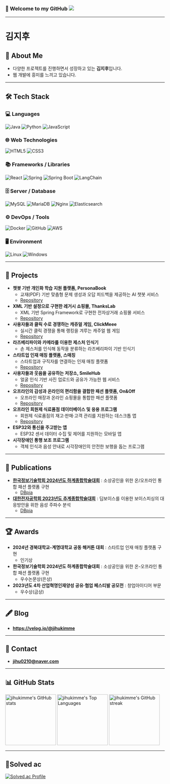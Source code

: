 ### 👋 Welcome to my GitHub ![](https://komarev.com/ghpvc/?username=jihukimme&label=Profile%20views&color=af4bf1&style=flat) 

---

# 김지후 

## 📌 About Me

- 다양한 프로젝트를 진행하면서 성장하고 있는 **김지후**입니다.
- 웹 개발에 흥미를 느끼고 있습니다.

---

## 🛠 Tech Stack

### 💻 Languages
![Java](https://img.shields.io/badge/java-007396?style=for-the-badge&logo=java&logoColor=white) 
![Python](https://img.shields.io/badge/python-3776AB?style=for-the-badge&logo=python&logoColor=white)
![JavaScript](https://img.shields.io/badge/javascript-F7DF1E?style=for-the-badge&logo=javascript&logoColor=black)

### 🌐 Web Technologies
![HTML5](https://img.shields.io/badge/html5-E34F26?style=for-the-badge&logo=html5&logoColor=white)
![CSS3](https://img.shields.io/badge/css-1572B6?style=for-the-badge&logo=css3&logoColor=white)

### 📚 Frameworks / Libraries
![React](https://img.shields.io/badge/react-61DAFB?style=for-the-badge&logo=react&logoColor=black)
![Spring](https://img.shields.io/badge/spring-6DB33F?style=for-the-badge&logo=spring&logoColor=white)
![Spring Boot](https://img.shields.io/badge/springboot-6DB33F?style=for-the-badge&logo=springboot&logoColor=white)
![LangChain](https://img.shields.io/badge/langchain-1A1A1A?style=for-the-badge&logo=chainlink&logoColor=white)

### 🗄 Server / Database
![MySQL](https://img.shields.io/badge/mysql-4479A1?style=for-the-badge&logo=mysql&logoColor=white)
![MariaDB](https://img.shields.io/badge/mariadb-003545?style=for-the-badge&logo=mariadb&logoColor=white)
![Nginx](https://img.shields.io/badge/nginx-009639?style=for-the-badge&logo=nginx&logoColor=white)
![Elasticsearch](https://img.shields.io/badge/elasticsearch-005571?style=for-the-badge&logo=elasticsearch&logoColor=white)

### ⚙ DevOps / Tools
![Docker](https://img.shields.io/badge/docker-2496ED?style=for-the-badge&logo=docker&logoColor=white)
![GitHub](https://img.shields.io/badge/github-181717?style=for-the-badge&logo=github&logoColor=white)
![AWS](https://img.shields.io/badge/aws-232F3E?style=for-the-badge&logo=amazonaws&logoColor=white)

### 🖥 Environment
![Linux](https://img.shields.io/badge/linux-FCC624?style=for-the-badge&logo=linux&logoColor=black)
![Windows](https://img.shields.io/badge/windows-0078D6?style=for-the-badge&logo=windows&logoColor=white)

---

## 💼 Projects

- **챗봇 기반 개인화 학습 지원 플랫폼, PersonaBook**  
  - 교재(PDF) 기반 맞춤형 문제 생성과 오답 피드백을 제공하는 AI 챗봇 서비스  
  - [Repository](https://github.com/PersonaBook)
- **XML 기반 설정으로 구현한 레거시 쇼핑몰, ThanksLab**  
  - XML 기반 Spring Framework로 구현한 전자상거래 쇼핑몰 서비스  
  - [Repository](https://github.com/THANKSRAP)
- **사용자들과 클릭 수로 경쟁하는 캐쥬얼 게임, ClickMeee**  
  - 실시간 클릭 경쟁을 통해 랭킹을 겨루는 캐주얼 웹 게임  
  - [Repository](https://github.com/ClickMeee)
- **라즈베리파이와 카메라를 이용한 제스처 인식기**  
  - 손 제스처를 인식해 동작을 분류하는 라즈베리파이 기반 인식기
- **스타트업 인재 매칭 플랫폼, 스매칭**  
  - 스타트업과 구직자를 연결하는 인재 매칭 플랫폼  
  - [Repository](https://github.com/WARA-United/Venture-Startup-Hackathon)
- **사용자들과 웃음을 공유하는 저장소, SmileHub**  
  - 얼굴 인식 기반 사진 업로드와 공유가 가능한 웹 서비스  
  - [Repository](https://github.com/MangoWafflee)
- **오프라인의 감성과 온라인의 편리함을 결합한 패션 플랫폼, On&Off**  
  - 오프라인 매장과 온라인 쇼핑몰을 통합한 패션 플랫폼  
  - [Repository](https://github.com/TEAM-WARA/ON-OFF)
- **오프라인 회원제 식료품점 데이터베이스 및 응용 프로그램**  
  - 회원제 식료품점의 재고·판매·고객 관리를 지원하는 데스크톱 앱  
  - [Repository](https://github.com/jihukimme/DataBaseProgramming_FinalProject)
- **ESP32와 통신을 주고받는 앱**  
  - ESP32 센서 데이터 수집 및 제어를 지원하는 모바일 앱
- **시각장애인 통행 보조 프로그램**  
  - 객체 인식과 음성 안내로 시각장애인의 안전한 보행을 돕는 프로그램

---

## 📜 Publications

- **[한국정보기술학회 2024년도 하계종합학술대회](https://ki-it.or.kr/conference/2024)** : 소상공인을 위한 온/오프라인 통합 패션 플랫폼 구현  
  - [DBpia](https://www.dbpia.co.kr/journal/articleDetail?nodeId=NODE11825721)
- **[대한전자공학회 2023년도 추계종합학술대회](https://conf.theieie.org/2023f/)** : 딥보이스를 이용한 보이스피싱의 대응방안을 위한 음성 주파수 분석  
  - [DBpia](https://www.dbpia.co.kr/journal/articleDetail?nodeId=NODE11701410)
  
---

## 🏆 Awards

- **2024년 경북대학교-계명대학교 공동 해커톤 대회** : 스타트업 인재 매칭 플랫폼 구현
  - 인기상
- **한국정보기술학회 2024년도 하계종합학술대회** : 소상공인을 위한 온-오프라인 통합 패션 플랫폼 구현
  - 우수논문상(은상)
- **2023년도 4차 산업혁명인재양성 공유·협업 페스티발 공모전** : 창업아이디어 부문
  - 우수상(금상)
 
---

## 🖋 Blog

- **https://velog.io/@jihukimme**

---

## 📧 Contact

- **jihu0210@naver.com**

---

## 📊 GitHub Stats

<img height="160" src="https://github-readme-stats.vercel.app/api?username=jihukimme&show_icons=true&theme=radical&cache_seconds=7200" alt="jihukimme's GitHub stats" />

<img height="160" src="https://github-readme-stats.vercel.app/api/top-langs?username=jihukimme&layout=compact&theme=radical&cache_seconds=7200" alt="jihukimme's Top Languages" />

<img height="160" src="https://streak-stats.demolab.com?user=jihukimme&theme=radical&date_format=%5BY.%5Dn.j&cache_seconds=7200" alt="jihukimme's GitHub streak" />

---

## 🏅Solved ac

[![Solved.ac Profile](http://mazassumnida.wtf/api/generate_badge?boj=kjhoo)](https://solved.ac/kjhoo)
